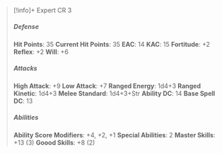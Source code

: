 > [!info]+ Expert CR 3
> ##### Defense
> **Hit Points**: 35
> **Current Hit Points**: 35
> **EAC**: 14
> **KAC**: 15
> **Fortitude**: +2
> **Reflex**: +2
> **Will**: +6
> ##### Attacks
> **High Attack**: +9
> **Low Attack**: +7
> **Ranged Energy**: 1d4+3
> **Ranged Kinetic**: 1d4+3
> **Melee Standard**: 1d4+3+Str
> **Ability DC**: 14
> **Base Spell DC**: 13
> ##### Abilities
> **Ability Score Modifiers**: +4, +2, +1
> **Special Abilities**: 2
> **Master Skills**: +13 (3)
> **Goood Skills**: +8 (2)
